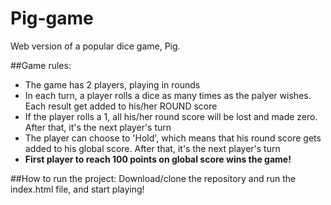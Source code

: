# Pig-game
Web version of a popular dice game, Pig.

##Game rules:

* The game has 2 players, playing in rounds
* In each turn, a player rolls a dice as many times as the palyer wishes. Each result get added to his/her ROUND score
* If the player rolls a 1, all his/her round score will be lost and made zero. After that, it's the next player's turn
* The player can choose to 'Hold', which means that his round score gets added to his global score. After that, it's the next player's turn
* **First player to reach 100 points on global score wins the game!**

##How to run the project:
Download/clone the repository and run the index.html file, and start playing!
